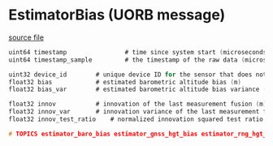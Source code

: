 # EstimatorBias (UORB message)



[source file](https://github.com/PX4/PX4-Autopilot/blob/release/1.14/msg/EstimatorBias.msg)

```c
uint64 timestamp                # time since system start (microseconds)
uint64 timestamp_sample         # the timestamp of the raw data (microseconds)

uint32 device_id        # unique device ID for the sensor that does not change between power cycles
float32 bias            # estimated barometric altitude bias (m)
float32 bias_var        # estimated barometric altitude bias variance (m^2)

float32 innov           # innovation of the last measurement fusion (m)
float32 innov_var       # innovation variance of the last measurement fusion (m^2)
float32 innov_test_ratio    # normalized innovation squared test ratio

# TOPICS estimator_baro_bias estimator_gnss_hgt_bias estimator_rng_hgt_bias

```
